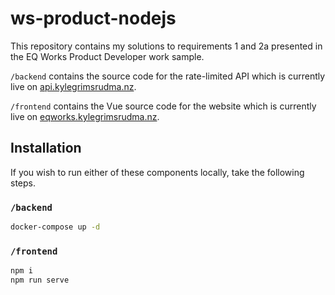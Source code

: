 # ws-product-nodejs

This repository contains my solutions to requirements 1 and 2a presented in the EQ Works Product Developer work sample.

`/backend` contains the source code for the rate-limited API which is currently live on [api.kylegrimsrudma.nz](https://api.kylegrimsrudma.nz).

`/frontend` contains the Vue source code for the website which is currently live on [eqworks.kylegrimsrudma.nz](https://eqworks.kylegrimsrudma.nz).

## Installation
If you wish to run either of these components locally, take the following steps.

### `/backend`
```bash
docker-compose up -d
```

### `/frontend`
```bash
npm i
npm run serve
```
